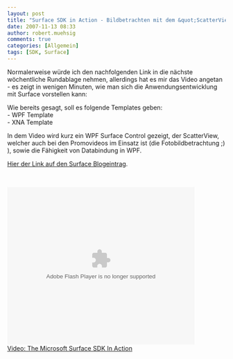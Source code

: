 ```yaml
---
layout: post
title: "Surface SDK in Action - Bildbetrachten mit dem &quot;ScatterView&quot;"
date: 2007-11-13 08:33
author: robert.muehsig
comments: true
categories: [Allgemein]
tags: [SDK, Surface]
---
```

<p>Normalerweise würde ich den nachfolgenden Link in die nächste wöchentliche Rundablage nehmen, allerdings hat es mir das Video angetan - es zeigt in wenigen Minuten, wie man sich die Anwendungsentwicklung mit Surface vorstellen kann:</p> <p>Wie bereits gesagt, soll es folgende Templates geben:<br>-&nbsp;WPF Template<br>- XNA Template</p> <p>In dem Video wird kurz ein WPF Surface Control gezeigt, der ScatterView, welcher auch bei den Promovideos&nbsp;im Einsatz ist (die Fotobildbetrachtung ;) ), sowie die Fähigkeit von Databindung in WPF.</p> <p><a href="http://blogs.msdn.com/surface/archive/2007/11/08/scatterview.aspx">Hier der Link auf den Surface Blogeintrag</a>.</p> <p>&nbsp;</p><embed pluginspage="http://macromedia.com/go/getflashplayer" src="http://images.video.msn.com/flash/soapbox1_1.swf" width="432" height="364" type="application/x-shockwave-flash" flashvars="c=v&amp;v=6acfce98-17d3-416f-b2c0-679356c5ce79&amp;ifs=true&amp;fr=msnvideo&amp;mkt=en-US&amp;brand=" allowfullscreen="true" base="http://images.video.msn.com" quality="high"></embed><br><a title="The Microsoft Surface SDK In Action" href="http://video.msn.com/video.aspx?vid=6acfce98-17d3-416f-b2c0-679356c5ce79" target="_new">Video: The Microsoft Surface SDK In Action</a>

